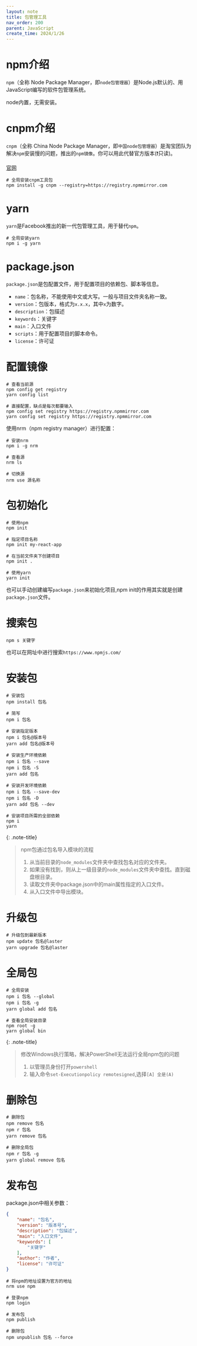 ```yaml
---
layout: note
title: 包管理工具
nav_order: 200
parent: JavaScript
create_time: 2024/1/26
---
```


# npm介绍

`npm`（全称 Node Package Manager，即`node包管理器`）是Node.js默认的、用JavaScript编写的软件包管理系统。

node内置，无需安装。

# cnpm介绍

`cnpm`（全称 China Node Package Manager，即`中国node包管理器`）是淘宝团队为解决`npm`安装慢的问题，推出的`npm镜像`。你可以用此代替官方版本(❗只读)。

[官网](https://npmmirror.com/)

```shell
# 全局安装cnpm工具包
npm install -g cnpm --registry=https://registry.npmmirror.com
```

# yarn

`yarn`是Facebook推出的新一代包管理工具，用于替代`npm`。


```shell
# 全局安装yarn
npm i -g yarn
```

# package.json

`package.json`是包配置文件，用于配置项目的依赖包、脚本等信息。

- `name`：包名称，不能使用中文或大写。一般与项目文件夹名称一致。
- `version`：包版本，格式为`x.x.x`，其中`x`为数字。
- `description`：包描述
- `keywords`：关键字
- `main`：入口文件
- `scripts`：用于配置项目的脚本命令。
- `license`：许可证

# 配置镜像

```shell
# 查看当前源
npm config get registry
yarn config list

# 直接配置，缺点是每次都要输入
npm config set registry https://registry.npmmirror.com
yarn config set registry https://registry.npmmirror.com
```

使用nrm（npm registry manager）进行配置：

```shell
# 安装nrm
npm i -g nrm

# 查看源
nrm ls

# 切换源
nrm use 源名称
```

# 包初始化

```shell
# 使用npm
npm init

# 指定项目名称
npm init my-react-app

# 在当前文件夹下创建项目
npm init .

# 使用yarn
yarn init
```

也可以手动创建编写`package.json`来初始化项目,npm init的作用其实就是创建`package.json`文件。

# 搜索包

```shell
npm s 关键字
```

也可以在网址中进行搜索`https://www.npmjs.com/`

# 安装包

```shell
# 安装包
npm install 包名

# 简写
npm i 包名

# 安装指定版本
npm i 包名@版本号
yarn add 包名@版本号

# 安装生产环境依赖
npm i 包名 --save
npm i 包名 -S
yarn add 包名

# 安装开发环境依赖
npm i 包名 --save-dev
npm i 包名 -D
yarn add 包名 --dev

# 安装项目所需的全部依赖
npm i
yarn
```

{: .note-title}
> npm包通过包名导入模块的流程
>
> 1. 从当前目录的`node_modules`文件夹中查找包名对应的文件夹。
> 2. 如果没有找到，则从上一级目录的`node_modules`文件夹中查找。直到磁盘根目录。
> 3. 读取文件夹中package.json中的main属性指定的入口文件。
> 4. 从入口文件中导出模块。

# 升级包

```shell
# 升级包到最新版本
npm update 包名@laster
yarn upgrade 包名@laster
```

# 全局包

```shell
# 全局安装
npm i 包名 --global
npm i 包名 -g
yarn global add 包名

# 查看全局安装目录
npm root -g
yarn global bin
```

{: .note-title}
> 修改Windows执行策略，解决PowerShell无法运行全局npm包的问题
> 
> 1. 以管理员身份打开`powershell`
> 2. 输入命令`set-Executionpolicy remotesigned`,选择`[A] 全是(A)`

# 删除包

```shell
# 删除包
npm remove 包名
npm r 包名
yarn remove 包名

# 删除全局包
npm r 包名 -g
yarn global remove 包名
```

# 发布包

package.json中相关参数：

```json
{
    "name": "包名",
    "version": "版本号",
    "description": "包描述",
    "main": "入口文件",
    "keywords": [
        "关键字"
    ],
    "author": "作者",
    "license": "许可证"
}
```

```shell
# 将npm的地址设置为官方的地址
nrm use npm

# 登录npm
npm login

# 发布包
npm publish

# 删除包
npm unpublish 包名 --force
```
